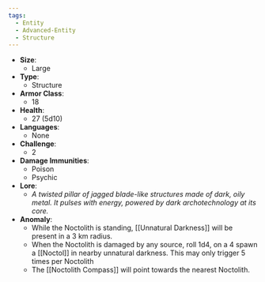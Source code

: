 ```yaml
---
tags:
  - Entity
  - Advanced-Entity
  - Structure
---
```

- **Size**:
	- Large 
- **Type**:
	- Structure
- **Armor Class**:
	- 18
- **Health**:
	- 27 (5d10)
- **Languages**:
	- None
- **Challenge**:
	- 2
- **Damage Immunities**:
	- Poison
	- Psychic
- **Lore**:
	- *A twisted pillar of jagged blade-like structures made of dark, oily metal. It pulses with energy, powered by dark archotechnology at its core.*
- **Anomaly**:
	- While the Noctolith is standing, [[Unnatural Darkness]] will be present in a 3 km radius.
	- When the Noctolith is damaged by any source, roll 1d4, on a 4 spawn a [[Noctol]] in nearby unnatural darkness. This may only trigger 5 times per Noctolith
	- The [[Noctolith Compass]] will point towards the nearest Noctolith.